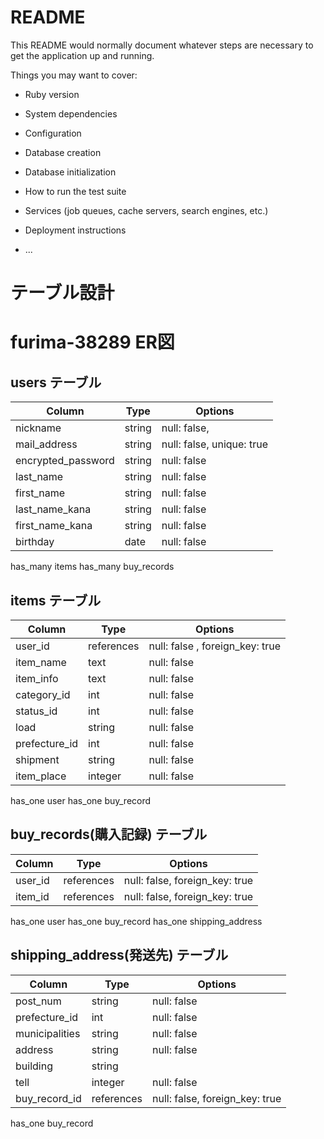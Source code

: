 # README

This README would normally document whatever steps are necessary to get the
application up and running.

Things you may want to cover:

* Ruby version

* System dependencies

* Configuration

* Database creation

* Database initialization

* How to run the test suite

* Services (job queues, cache servers, search engines, etc.)

* Deployment instructions

* ...

# テーブル設計
# furima-38289 ER図

## users テーブル

| Column             | Type       | Options                         |
| ------------------ | ---------- | ------------------------------- |
| nickname           | string     | null: false,                    |
| mail_address       | string     | null: false, unique: true       |
| encrypted_password | string     | null: false                     |
| last_name          | string     | null: false                     |
| first_name         | string     | null: false                     |
| last_name_kana     | string     | null: false                     |
| first_name_kana    | string     | null: false                     |
| birthday           | date       | null: false                     |

has_many  items
has_many  buy_records

## items テーブル

| Column             | Type       | Options                         |
| ------------------ | ---------- | ------------------------------- |
| user_id            | references | null: false , foreign_key: true |
| item_name          | text       | null: false                     |
| item_info          | text       | null: false                     |
| category_id        | int        | null: false                     |
| status_id          | int        | null: false                     |
| load               | string     | null: false                     |
| prefecture_id      | int        | null: false                     |
| shipment           | string     | null: false                     |
| item_place         | integer    | null: false                     |

has_one user
has_one buy_record


## buy_records(購入記録) テーブル

| Column             | Type       | Options                         |
| ------------------ | ---------- | ------------------------------- |
| user_id            | references | null: false, foreign_key: true  |
| item_id            | references | null: false, foreign_key: true  |

has_one user
has_one buy_record
has_one shipping_address

## shipping_address(発送先) テーブル

| Column             | Type       | Options                         |
| ------------------ | ---------- | ------------------------------- |
| post_num           | string     | null: false                     |
| prefecture_id      | int        | null: false                     |
| municipalities     | string     | null: false                     |
| address            | string     | null: false                     |
| building           | string     |                                 |
| tell               | integer    | null: false                     |
| buy_record_id      | references | null: false, foreign_key: true  |

has_one buy_record
